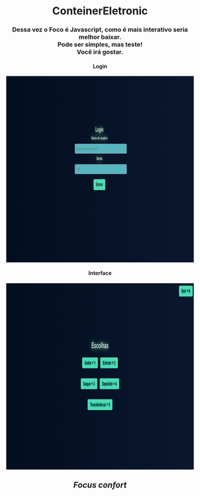 <h1 align="center">ConteinerEletronic</h1>
<h3 align="center">Dessa vez o Foco é Javascript, como é mais interativo seria melhor baixar.<br>
Pode ser simples, mas teste! <br>
Você irá gostar.</h3>

<h4 align="center">Login</h4>
<img align="center" height="500em" src="https://github.com/RaffaGR/ConteinerEletronic/blob/main/login-banc-grafic.png" />
<h4 align="center">Interface</h4>
<img align="center" height="500em" src="https://github.com/RaffaGR/ConteinerEletronic/blob/main/interface-B-G.png" />

<h2 align="center"><i>Focus confort</i></h2>
